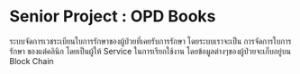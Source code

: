 # Senior Project : OPD Books 
ระบบจัดการเวชระเบียนใบการรักษาของผู้ป่วยที่เคยรับการรักษา โดยระบบเราจะเป็น การจัดการใบการรักษา ของแต่คลินิก โดยเป็นผู้ให้ Service ในการเรียกใช้งาน 
โดยข้อมูลต่างๆของผู้ป่วยจะเก็บอยู่บน Block Chain 
